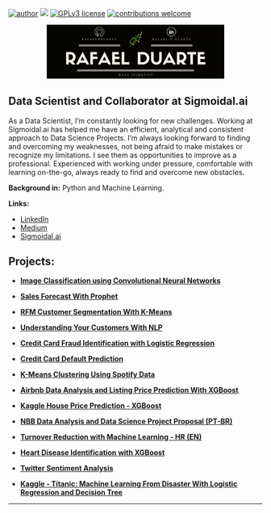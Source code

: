 [![author](https://img.shields.io/badge/author-rafaelnduarte-red.svg)](https://www.linkedin.com/in/rafael-n-duarte/) [![](https://img.shields.io/badge/python-3.7+-blue.svg)](https://www.python.org/downloads/release/python-365/) [![GPLv3 license](https://img.shields.io/badge/License-GPLv3-blue.svg)](http://perso.crans.org/besson/LICENSE.html) [![contributions welcome](https://img.shields.io/badge/contributions-welcome-brightgreen.svg?style=flat)](https://github.com/rafaelnduarte/portfolio/issues)

<p align="center">
  <img src="rafaelnd_banner.png" width=70% >
</p>

## Data Scientist and Collaborator at Sigmoidal.ai

As a Data Scientist, I’m constantly looking for new challenges. Working at Sigmoidal.ai has helped me have
an efficient, analytical and consistent approach to Data Science Projects. I’m always looking forward to
finding and overcoming my weaknesses, not being afraid to make mistakes or recognize my limitations. I
see them as opportunities to improve as a professional. Experienced with working under pressure, 
comfortable with learning on-the-go, always ready to find and overcome new obstacles.  


**Background in:** Python and Machine Learning.

**Links:**
* [LinkedIn](https://www.linkedin.com/in/rafael-n-duarte/)
* [Medium](https://medium.com/@rafaelnduarte)
* [Sigmoidal.ai](https://sigmoidal.ai/)


## Projects:

* **[Image Classification using Convolutional Neural Networks](https://bit.ly/3cdckqJ)**

* **[Sales Forecast With Prophet](https://bit.ly/2wHiD6l)**
 
* **[RFM Customer Segmentation With K-Means](https://bit.ly/2RFTWi2)**
 
* **[Understanding Your Customers With NLP](https://bit.ly/2XE4emg)**
 
* **[Credit Card Fraud Identification with Logistic Regression](http://bit.ly/39Fqb7m)**
 
* **[Credit Card Default Prediction](http://bit.ly/2vDveXp)**
 
* **[K-Means Clustering Using Spotify Data](http://bit.ly/2T0crxq)**
 
* **[Airbnb Data Analysis and Listing Price Prediction With XGBoost](http://bit.ly/2SyBTuT)**
 
* **[Kaggle House Price Prediction - XGBoost](http://bit.ly/37DalIS)**
 
* **[NBB Data Analysis and Data Science Project Proposal (PT-BR)](http://bit.ly/3bQOhOD)**
 
* **[Turnover Reduction with Machine Learning - HR (EN)](http://bit.ly/3caYK7t)**
 
* **[Heart Disease Identification with XGBoost](http://bit.ly/2SBOsWr)**
 
* **[Twitter Sentiment Analysis](https://bit.ly/2XaRpie)**
 
* **[Kaggle - Titanic: Machine Learning From Disaster With Logistic Regression and Decision Tree](http://bit.ly/322LVaJ)**
---

